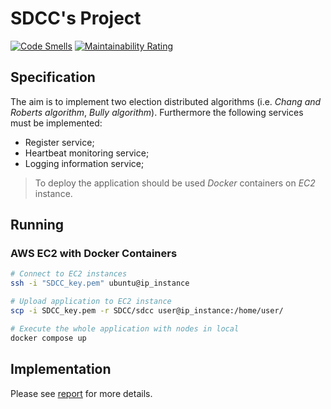 # SDCC's Project

[![Code Smells](https://sonarcloud.io/api/project_badges/measure?project=matt-merman_SDCC&metric=code_smells)](https://sonarcloud.io/summary/new_code?id=matt-merman_SDCC)
[![Maintainability Rating](https://sonarcloud.io/api/project_badges/measure?project=matt-merman_SDCC&metric=sqale_rating)](https://sonarcloud.io/summary/new_code?id=matt-merman_SDCC)

## Specification

The aim is to implement two election distributed algorithms (i.e. _Chang and Roberts algorithm_, _Bully algorithm_). Furthermore the following services must be implemented:

- Register service;
- Heartbeat monitoring service;
- Logging information service;

>To deploy the application should be used _Docker_ containers on _EC2_ instance.

## Running



### AWS EC2 with Docker Containers

```bash
# Connect to EC2 instances
ssh -i "SDCC_key.pem" ubuntu@ip_instance

# Upload application to EC2 instance
scp -i SDCC_key.pem -r SDCC/sdcc user@ip_instance:/home/user/  

# Execute the whole application with nodes in local 
docker compose up
```



## Implementation

Please see [report](https://github.com/matt-merman/SDCC/blob/main/docs/report.pdf) for more details.




